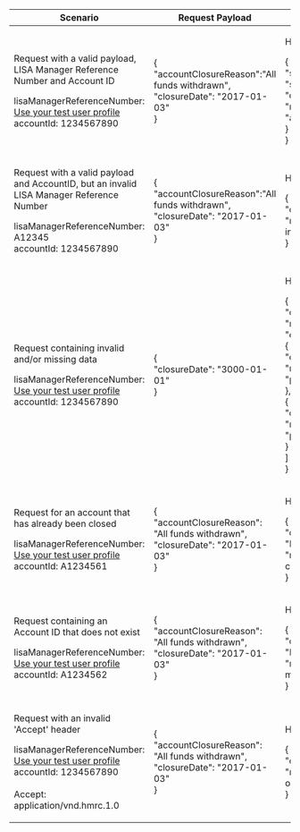 <table>
    <col width="25%">
    <col width="35%">
    <col width="40%">
    <thead>
        <tr>
            <th>Scenario</th>
            <th>Request Payload</th>
            <th>Response</th>
        </tr>
    </thead>
    <tbody>
        <tr>
            <td><p>Request with a valid payload, LISA Manager Reference Number and Account ID</p><p class ="code--block">lisaManagerReferenceNumber: <a href="https://test-developer.service.hmrc.gov.uk/api-documentation/docs/api/service/lisa-api/1.0#testing-the-api">Use your test user profile<a><br>accountId: 1234567890</p></td>
            <td>
                <p class ="code--block"> {<br>
                                     	  "accountClosureReason":"All funds withdrawn",<br>
                                     	  "closureDate": "2017-01-03"<br>
                                        }
                </p>
            </td>
            <td><p>HTTP status: <code class="code--slim">200 (OK)</code></p>
                <p class ="code--block"> {<br>
                                         "status": 200,<br>
                                         "success": true,<br>
                                         "data": {<br>
                                           "message": "LISA Account Closed",<br>
                                           "accountId": "1234567890"<br>
                                         }<br>
                                       }
                </p>
            </td>
        </tr>
        <tr>
            <td><p>Request with a valid payload and AccountID, but an invalid LISA Manager Reference Number</p><p class ="code--block">lisaManagerReferenceNumber: A12345<br>accountId: 1234567890</p></td>
            <td>
                <p class ="code--block"> {<br>
                                     	  "accountClosureReason":"All funds withdrawn",<br>
                                     	  "closureDate": "2017-01-03"<br>
                                        }
                </p>
            </td>
            <td><p>HTTP status: <code class="code--slim">400 (Bad Request)</code></p>
                <p class ="code--block"> {<br>
                    "code": "BAD_REQUEST",<br>
                    "message": "lisaManagerReferenceNumber in the URL is in the wrong format"<br>
                  }
                </p>
            </td>
        </tr>
        <tr>
            <td><p>Request containing invalid and/or missing data</p><p class ="code--block">lisaManagerReferenceNumber: <a href="https://test-developer.service.hmrc.gov.uk/api-documentation/docs/api/service/lisa-api/1.0#testing-the-api">Use your test user profile<a><br>accountId: 1234567890</p></td>
            <td>
                <p class ="code--block"> {<br>
                                     	  "closureDate": "3000-01-01"<br>
                                        }
                </p>
            </td>
            <td><p>HTTP status: <code class="code--slim">400 (Bad Request)</code></p>
                <p class ="code--block"> {<br>
  "code": "BAD_REQUEST",<br>
  "message": "Bad Request",<br>
  "errors": [<br>
    {<br>
      "code": "INVALID_DATE",<br>
      "message": "Date is invalid",<br>
      "path": "/closureDate"<br>
    },<br>
    {<br>
      "code": "MISSING_FIELD",<br>
      "message": "This field is required",<br>
      "path": "/accountClosureReason"<br>
    }<br>
  ]<br>
}
                </p>
            </td>
        </tr>
        <tr>
            <td><p>Request for an account that has already been closed</p><p class="code--block">lisaManagerReferenceNumber: <a href="https://test-developer.service.hmrc.gov.uk/api-documentation/docs/api/service/lisa-api/1.0#testing-the-api">Use your test user profile<a><br>accountId: A1234561</p></td>
            <td>
                <p class ="code--block"> {<br>
                                     	  "accountClosureReason": "All funds withdrawn",<br>
                                     	  "closureDate": "2017-01-03"<br>
                                        }
                </p>
            </td>
            <td><p>HTTP status: <code class="code--slim">403 (Forbidden)</code></p>
                <p class ="code--block"> {<br>
                                            "code": "INVESTOR_ACCOUNT_ALREADY_CLOSED",<br>
                                            "message": "The LISA account is already closed"<br>
                                       }
                </p>
            </td>
        </tr>
        <tr>
            <td><p>Request containing an Account ID that does not exist</p><p class ="code--block">lisaManagerReferenceNumber: <a href="https://test-developer.service.hmrc.gov.uk/api-documentation/docs/api/service/lisa-api/1.0#testing-the-api">Use your test user profile<a><br>accountId: A1234562</p></td>
            <td>
                <p class ="code--block"> {<br>
                                     	  "accountClosureReason": "All funds withdrawn",<br>
                                     	  "closureDate": "2017-01-03"<br>
                                        }
                </p>
            </td>
            <td><p>HTTP status: <code class="code--slim">404 (Not Found)</code></p>
                <p class ="code--block"> {<br>
                                            "code": "INVESTOR_ACCOUNTID_NOT_FOUND",<br>
                                            "message": "The accountId given does not match with HMRC’s records"<br>
                                       }
                </p>
            </td>
        </tr>
        <tr>
            <td><p>Request with an invalid 'Accept' header</p><p class ="code--block">lisaManagerReferenceNumber: <a href="https://test-developer.service.hmrc.gov.uk/api-documentation/docs/api/service/lisa-api/1.0#testing-the-api">Use your test user profile<a><br>accountId: 1234567890<br><br>Accept: application/vnd.hmrc.1.0</p></td>
            <td>
                <p class ="code--block"> {<br>
                                          "accountClosureReason": "All funds withdrawn",<br>
                                          "closureDate": "2017-01-03"<br>
                                        }
                </p>
            </td>
            <td><p>HTTP status: <code class="code--slim">406 (Not Acceptable)</code></p>
                <p class ="code--block"> {<br>
                                            "code": "ACCEPT_HEADER_INVALID",<br>
                                            "message": "The accept header is missing or invalid"<br>
                                       }
                </p>
            </td>
        </tr>
    </tbody>
</table>